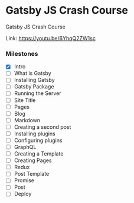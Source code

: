 # Gatsby JS Crash Course

Gatsby JS Crash Course

Link: https://youtu.be/6YhqQ2ZW1sc

### Milestones

- [x] Intro
- [ ] What is Gatsby
- [ ] Installing Gatsby
- [ ] Gatsby Package
- [ ] Running the Server
- [ ] Site Title
- [ ] Pages
- [ ] Blog
- [ ] Markdown
- [ ] Creating a second post
- [ ] Installing plugins
- [ ] Configuring plugins
- [ ] GraphQL
- [ ] Creating a Template
- [ ] Creating Pages
- [ ] Redux
- [ ] Post Template
- [ ] Promise
- [ ] Post
- [ ] Deploy
